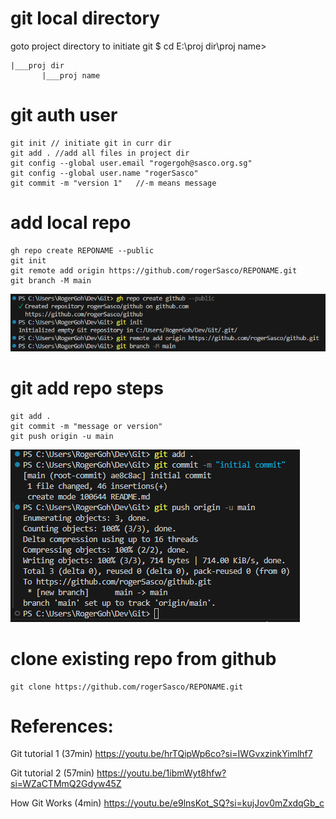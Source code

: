 # git local directory
goto project directory to initiate git $ cd E:\proj dir\proj name>
```
|___proj dir
       |___proj name
```

# git auth user
```shell
git init // initiate git in curr dir
git add . //add all files in project dir
git config --global user.email "rogergoh@sasco.org.sg"
git config --global user.name "rogerSasco"
git commit -m "version 1"   //-m means message
```

# add local repo
```shell
gh repo create REPONAME --public
git init
git remote add origin https://github.com/rogerSasco/REPONAME.git
git branch -M main
```
![addLocalRepo](/images/gitCreateRepo.png)

# git add repo steps
```shell
git add .
git commit -m "message or version"
git push origin -u main
```
![gitAdd](/images/gitAdd.png)

# clone existing repo from github
```shell
git clone https://github.com/rogerSasco/REPONAME.git
```

# References:
Git tutorial 1 (37min)
https://youtu.be/hrTQipWp6co?si=IWGvxzinkYimlhf7

Git tutorial 2 (57min)
https://youtu.be/1ibmWyt8hfw?si=WZaCTMmQ2Gdyw45Z

How Git Works (4min)
https://youtu.be/e9lnsKot_SQ?si=kujJov0mZxdqGb_c
